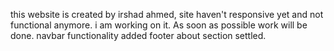 this website is created by irshad ahmed,
site haven't responsive yet and not functional anymore.
i am working on it.
As soon as possible work will be done.
navbar functionality added
footer about section settled.